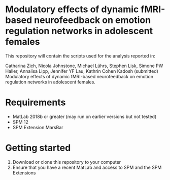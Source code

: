 # Modulatory effects of dynamic fMRI-based neurofeedback on emotion regulation networks in adolescent females
This repository will contain the scripts used for the analysis reported in: 

Catharina Zich, Nicola Johnstone, Michael Lührs, Stephen Lisk, Simone PW Haller, Annalisa Lipp, Jennifer YF Lau, Kathrin Cohen Kadosh (submitted) Modulatory effects of dynamic fMRI-based neurofeedback on emotion regulation networks in adolescent females. 

# Requirements
- MatLab 2018b or greater (may run on earlier versions but not tested)
- SPM 12
- SPM Extension MarsBar

# Getting started
1. Download or clone this repository to your computer
2. Ensure that you have a recent MatLab and access to SPM and the SPM Extensions
